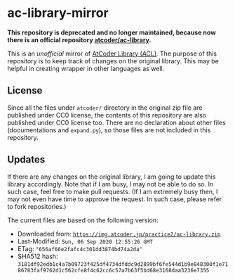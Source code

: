 # ac-library-mirror

**This repository is deprecated and no longer maintained, 
	because now there is an official repository [atcoder/ac-library](https://github.com/atcoder/ac-library).**

This is an *unofficial* mirror of [AtCoder Library (ACL)](https://atcoder.jp/posts/518).
The purpose of this repository is to keep track of changes on the original library.
This may be helpful in creating wrapper in other languages as well.

## License

Since all the files under `atcoder/` directory in the original zip file
are published under CC0 license, 
the contents of this repository are also published under CC0 license too.
There are no declaration about other files (documentations and `expand.py`),
so those files are not included in this repository.

## Updates

If there are any changes on the original library,
I am going to update this library accordingly.
Note that if I am busy, I may not be able to do so.
In such case, feel free to make pull requests.
(If I am extremely busy then, I may not even have time to approve the request.
 In such case, please refer to fork repositories.)

The current files are based on the following version:

* Downloaded from: [`https://img.atcoder.jp/practice2/ac-library.zip`](https://img.atcoder.jp/practice2/ac-library.zip)
* Last-Modified: `Sun, 06 Sep 2020 12:55:26 GMT`
* ETag: `"656af66e2fafc4c301dd3874bd74a2da"`
* SHA512 hash: `3181df92edb1c4a7b09723f425df4734dfddc9d2899bf6fe544d1b9e848300f1e7186783faf9762d1c562cfe8f4c62cc6c57a7b63f5bd68e3168daa3236e7355`
